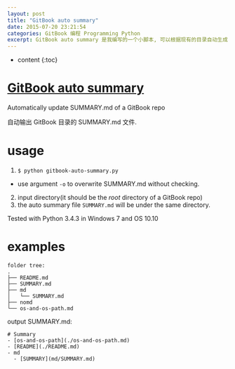 ```yaml
---
layout: post
title: "GitBook auto summary"
date: 2015-07-20 23:21:54
categories: GitBook 编程 Programming Python
excerpt: GitBook auto summary 是我编写的一个小脚本, 可以根据现有的目录自动生成 GitBook 的 Summary.md 文件.
---
```


* content
{:toc}

# [GitBook auto summary](http://frank-the-obscure.me/GitBook-auto-summary/)

Automatically update SUMMARY.md of a GitBook repo

自动输出 GitBook 目录的 SUMMARY.md 文件.

# usage

1. `$ python gitbook-auto-summary.py`
  - use argument `-o` to overwrite SUMMARY.md without checking.
2. input directory(it should be the *root* directory of a GitBook repo)
3. the auto summary file `SUMMARY.md` will be under the same directory.

Tested with Python 3.4.3 in Windows 7 and OS 10.10

# examples

```
folder tree:
.
├── README.md  
├── SUMMARY.md  
├── md  
│   └── SUMMARY.md  
├── nomd  
└── os-and-os-path.md  
```

output SUMMARY.md:


`# Summary`  
`- [os-and-os-path](./os-and-os-path.md)`   
`- [README](./README.md)`  
`- md`  
`  - [SUMMARY](md/SUMMARY.md)`  


